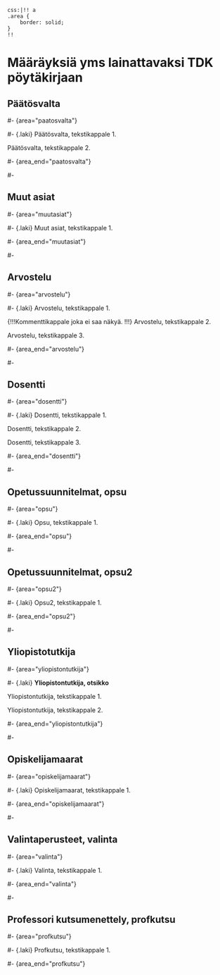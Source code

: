 ``` {settings=""}
css:|!! a
.area {
    border: solid;
}
!!
```

# Määräyksiä yms lainattavaksi TDK pöytäkirjaan

## Päätösvalta

#- {area="paatosvalta"}

#- {.laki}
Päätösvalta, tekstikappale 1.

Päätösvalta, tekstikappale 2.

#- {area_end="paatosvalta"}

#-
## Muut asiat

#- {area="muutasiat"}

#- {.laki}
Muut asiat, tekstikappale 1.

#- {area_end="muutasiat"}

#-
## Arvostelu

#- {area="arvostelu"}

#- {.laki}
Arvostelu, tekstikappale 1.

{!!!Kommenttikappale joka ei saa näkyä.
!!!}
Arvostelu, tekstikappale 2.

Arvostelu, tekstikappale 3.

#- {area_end="arvostelu"}

#-
## Dosentti

#- {area="dosentti"}

#- {.laki}
Dosentti, tekstikappale 1.

Dosentti, tekstikappale 2.

Dosentti, tekstikappale 3.

#- {area_end="dosentti"}

#-
## Opetussuunnitelmat, opsu

#- {area="opsu"}

#- {.laki}
Opsu, tekstikappale 1.

#- {area_end="opsu"}

#-
## Opetussuunnitelmat, opsu2

#- {area="opsu2"}

#- {.laki}
Opsu2, tekstikappale 1.

#- {area_end="opsu2"}

#-
## Yliopistotutkija

#- {area="yliopistontutkija"}

#- {.laki}
**Yliopistontutkija, otsikko**

Yliopistontutkija, tekstikappale 1.

Yliopistontutkija, tekstikappale 2.

#- {area_end="yliopistontutkija"}

#-
## Opiskelijamaarat

#- {area="opiskelijamaarat"}

#- {.laki}
Opiskelijamaarat, tekstikappale 1.

#- {area_end="opiskelijamaarat"}

#-
## Valintaperusteet, valinta

#- {area="valinta"}

#- {.laki}
Valinta, tekstikappale 1.

#- {area_end="valinta"}

#-
## Professori kutsumenettely, profkutsu

#- {area="profkutsu"}

#- {.laki}
Profkutsu, tekstikappale 1.

#- {area_end="profkutsu"}

